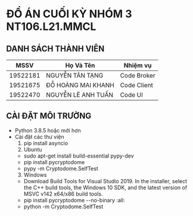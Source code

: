 # ĐỒ ÁN CUỐI KỲ NHÓM 3 NT106.L21.MMCL

## DANH SÁCH THÀNH VIÊN

| MSSV          | Họ Và Tên           | Nhiệm vụ     |
| ------------- | ------------------- | ------------ |
| 19522181      | NGUYỄN TÂN TẠNG     | Code Broker  |
| 19521675      | ĐỖ HOÀNG MAI KHANH  | Code Client  |
| 19522470      | NGUYỄN LÊ ANH TUẤN  | Code UI      |

## CÀI ĐẶT MÔI TRƯỜNG

- Python 3.8.5 hoặc mới hơn
- Cài đặt các thư viện
  1.  pip install asyncio 
  2. Ubuntu
    -  sudo apt-get install build-essential pypy-dev 
    -  pip install pycryptodome 
    -  pypy -m Cryptodome.SelfTest 
  3. Windows
    -  Download Build Tools for Visual Studio 2019. In the installer, select the C++ build tools, the Windows 10 SDK, and the latest version of MSVC v142 x64/x86 build tools.
    -  pip install pycryptodome --no-binary :all: 
    -  python -m Cryptodome.SelfTest 
